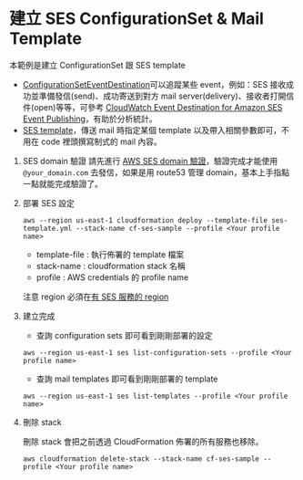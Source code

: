 # 建立 SES ConfigurationSet & Mail Template

本範例是建立 ConfigurationSet 跟 SES template
- [ConfigurationSetEventDestination](https://docs.aws.amazon.com/AWSCloudFormation/latest/UserGuide/aws-resource-ses-configurationseteventdestination.htmll)可以追蹤某些 event，例如：SES 接收成功並準備發信(send)、成功寄送到對方 mail server(delivery)、接收者打開信件(open)等等，可參考 [CloudWatch Event Destination for Amazon SES Event Publishing](https://docs.aws.amazon.com/ses/latest/DeveloperGuide/event-publishing-add-event-destination-cloudwatch.html#event-publishing-add-event-destination-cloudwatch-add)，有助於分析統計。
- [SES template](https://docs.aws.amazon.com/AWSCloudFormation/latest/UserGuide/aws-resource-ses-template.html)，傳送 mail 時指定某個 template 以及帶入相關參數即可，不用在 code 裡頭撰寫制式的 mail 內容。

1. SES domain 驗證
    請先進行 [AWS SES domain 驗證](https://docs.aws.amazon.com/ses/latest/DeveloperGuide/verify-domain-procedure.html)，驗證完成才能使用 `@your_domain.com` 去發信，如果是用 route53 管理 domain，基本上手指點一點就能完成驗證了。

2. 部署 SES 設定
    ```
    aws --region us-east-1 cloudformation deploy --template-file ses-template.yml --stack-name cf-ses-sample --profile <Your profile name>
    ```

    - template-file : 執行佈署的 template 檔案
    - stack-name : cloudformation stack 名稱
    - profile : AWS credentials 的 profile name

    注意 region 必須在[有 SES 服務的 region](https://docs.aws.amazon.com/general/latest/gr/ses.html)

3. 建立完成
    - 查詢 configuration sets 即可看到剛剛部署的設定
    ```
    aws --region us-east-1 ses list-configuration-sets --profile <Your profile name>
    ```
    - 查詢 mail templates 即可看到剛剛部署的 template
    ```
    aws --region us-east-1 ses list-templates --profile <Your profile name>
    ```

4. 刪除 stack

    刪除 stack 會把之前透過 CloudFormation 佈署的所有服務也移除。
    
    ```
    aws cloudformation delete-stack --stack-name cf-ses-sample --profile <Your profile name>
    ```




